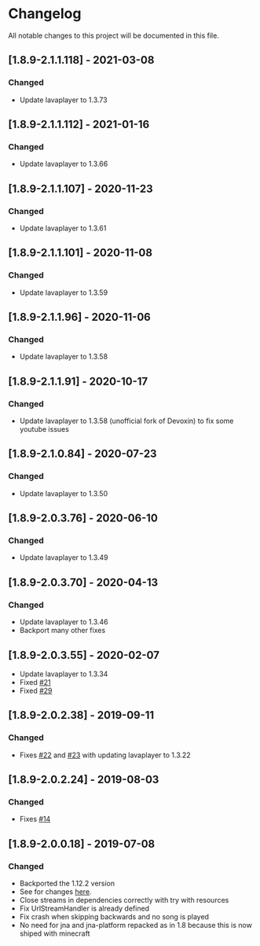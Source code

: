 # Changelog
All notable changes to this project will be documented in this file.

## [1.8.9-2.1.1.118] - 2021-03-08
### Changed
 - Update lavaplayer to 1.3.73

## [1.8.9-2.1.1.112] - 2021-01-16
### Changed
 - Update lavaplayer to 1.3.66

## [1.8.9-2.1.1.107] - 2020-11-23
### Changed
 - Update lavaplayer to 1.3.61

## [1.8.9-2.1.1.101] - 2020-11-08
### Changed
 - Update lavaplayer to 1.3.59

## [1.8.9-2.1.1.96] - 2020-11-06
### Changed
 - Update lavaplayer to 1.3.58

## [1.8.9-2.1.1.91] - 2020-10-17
### Changed
 - Update lavaplayer to 1.3.58 (unofficial fork of Devoxin) to fix some youtube issues

## [1.8.9-2.1.0.84] - 2020-07-23
### Changed
 - Update lavaplayer to 1.3.50

## [1.8.9-2.0.3.76] - 2020-06-10
### Changed
 - Update lavaplayer to 1.3.49

## [1.8.9-2.0.3.70] - 2020-04-13
### Changed
 - Update lavaplayer to 1.3.46
 - Backport many other fixes

## [1.8.9-2.0.3.55] - 2020-02-07
 - Update lavaplayer to 1.3.34
 - Fixed [#21](https://github.com/MC-U-Team/Music-Player/issues/21)
 - Fixed [#29](https://github.com/MC-U-Team/Music-Player/issues/29)

## [1.8.9-2.0.2.38] - 2019-09-11
### Changed
 - Fixes [#22](https://github.com/MC-U-Team/Music-Player/issues/22) and [#23](https://github.com/MC-U-Team/Music-Player/issues/23) with updating lavaplayer to 1.3.22

## [1.8.9-2.0.2.24] - 2019-08-03
### Changed
 - Fixes [#14](https://github.com/MC-U-Team/Music-Player/issues/14)

## [1.8.9-2.0.0.18] - 2019-07-08
### Changed
 - Backported the 1.12.2 version
 - See for changes [here](https://github.com/MC-U-Team/Music-Player/blob/1.12.2/CHANGELOG.md).
 - Close streams in dependencies correctly with try with resources
 - Fix UrlStreamHandler is already defined
 - Fix crash when skipping backwards and no song is played
 - No need for jna and jna-platform repacked as in 1.8 because this is now shiped with minecraft
